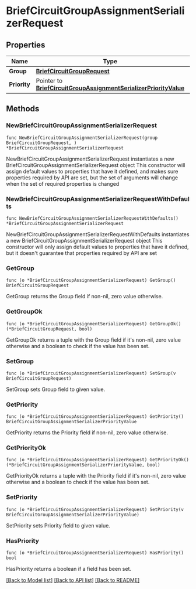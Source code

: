 # BriefCircuitGroupAssignmentSerializerRequest

## Properties

Name | Type | Description | Notes
------------ | ------------- | ------------- | -------------
**Group** | [**BriefCircuitGroupRequest**](BriefCircuitGroupRequest.md) |  | 
**Priority** | Pointer to [**BriefCircuitGroupAssignmentSerializerPriorityValue**](BriefCircuitGroupAssignmentSerializerPriorityValue.md) |  | [optional] 

## Methods

### NewBriefCircuitGroupAssignmentSerializerRequest

`func NewBriefCircuitGroupAssignmentSerializerRequest(group BriefCircuitGroupRequest, ) *BriefCircuitGroupAssignmentSerializerRequest`

NewBriefCircuitGroupAssignmentSerializerRequest instantiates a new BriefCircuitGroupAssignmentSerializerRequest object
This constructor will assign default values to properties that have it defined,
and makes sure properties required by API are set, but the set of arguments
will change when the set of required properties is changed

### NewBriefCircuitGroupAssignmentSerializerRequestWithDefaults

`func NewBriefCircuitGroupAssignmentSerializerRequestWithDefaults() *BriefCircuitGroupAssignmentSerializerRequest`

NewBriefCircuitGroupAssignmentSerializerRequestWithDefaults instantiates a new BriefCircuitGroupAssignmentSerializerRequest object
This constructor will only assign default values to properties that have it defined,
but it doesn't guarantee that properties required by API are set

### GetGroup

`func (o *BriefCircuitGroupAssignmentSerializerRequest) GetGroup() BriefCircuitGroupRequest`

GetGroup returns the Group field if non-nil, zero value otherwise.

### GetGroupOk

`func (o *BriefCircuitGroupAssignmentSerializerRequest) GetGroupOk() (*BriefCircuitGroupRequest, bool)`

GetGroupOk returns a tuple with the Group field if it's non-nil, zero value otherwise
and a boolean to check if the value has been set.

### SetGroup

`func (o *BriefCircuitGroupAssignmentSerializerRequest) SetGroup(v BriefCircuitGroupRequest)`

SetGroup sets Group field to given value.


### GetPriority

`func (o *BriefCircuitGroupAssignmentSerializerRequest) GetPriority() BriefCircuitGroupAssignmentSerializerPriorityValue`

GetPriority returns the Priority field if non-nil, zero value otherwise.

### GetPriorityOk

`func (o *BriefCircuitGroupAssignmentSerializerRequest) GetPriorityOk() (*BriefCircuitGroupAssignmentSerializerPriorityValue, bool)`

GetPriorityOk returns a tuple with the Priority field if it's non-nil, zero value otherwise
and a boolean to check if the value has been set.

### SetPriority

`func (o *BriefCircuitGroupAssignmentSerializerRequest) SetPriority(v BriefCircuitGroupAssignmentSerializerPriorityValue)`

SetPriority sets Priority field to given value.

### HasPriority

`func (o *BriefCircuitGroupAssignmentSerializerRequest) HasPriority() bool`

HasPriority returns a boolean if a field has been set.


[[Back to Model list]](../README.md#documentation-for-models) [[Back to API list]](../README.md#documentation-for-api-endpoints) [[Back to README]](../README.md)


